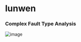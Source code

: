 # lunwen

### Complex Fault Type Analysis
![image](https://github.com/yzzupgo/lunwen/blob/main/img/Table%20I.png)
